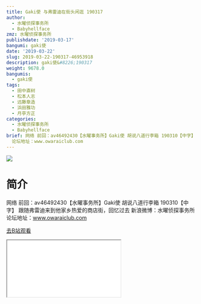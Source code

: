 ```yaml
---
title: Gaki使 与弗雷迪在街头闲逛 190317
author:
  - 水曜侦探事务所
  - Babyhellface
zmz: 水曜侦探事务所
publishdate: '2019-03-17'
bangumi: gaki使
date: '2019-03-22'
slug: 2019-03-22-190317-46953918
description: gaki使&#8226;190317
weight: 9678.0
bangumis:
  - gaki使
tags:
  - 田中直树
  - 松本人志
  - 远藤章造
  - 浜田雅功
  - 月亭方正
categories:
  - 水曜侦探事务所
  - Babyhellface
brief: 网络 前回：av46492430【水曜事务所】Gaki使 胡说八道行李箱 190310【中字】 跟随弗雷迪来到他家乡热爱的商店街，回忆过去 新浪微博：水曜侦探事务所
  论坛地址：www.owaraiclub.com
---
```

![](https://i.imgur.com/NMxDAvd.jpg)
# 简介  
网络
前回：av46492430【水曜事务所】Gaki使 胡说八道行李箱 190310【中字】
跟随弗雷迪来到他家乡热爱的商店街，回忆过去
新浪微博：水曜侦探事务所    论坛地址：www.owaraiclub.com  

[去B站观看](https://www.bilibili.com/video/av46953918/)
<div class ="resp-container"><iframe class="testiframe" src="//player.bilibili.com/player.html?aid=46953918"", scrolling="no", allowfullscreen="true" > </iframe></div> 
